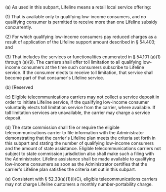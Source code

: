 (a) As used in this subpart, Lifeline means a retail local service offering:

(1) That is available only to qualifying low-income consumers, and no qualifying consumer is permitted to receive more than one Lifeline subsidy concurrently.

(2) For which qualifying low-income consumers pay reduced charges as a result of application of the Lifeline support amount described in § 54.403; and

(3) That includes the services or functionalities enumerated in § 54.101 (a)(1) through (a)(9). The carriers shall offer toll limitation to all qualifying low-income consumers at the time such consumers subscribe to Lifeline service. If the consumer elects to receive toll limitation, that service shall become part of that consumer's Lifeline service.

(b) [Reserved

(c) Eligible telecommunications carriers may not collect a service deposit in order to initiate Lifeline service, if the qualifying low-income consumer voluntarily elects toll limitation service from the carrier, where available. If toll limitation services are unavailable, the carrier may charge a service deposit.

(d) The state commission shall file or require the eligible telecommunications carrier to file information with the Administrator demonstrating that the carrier's Lifeline plan meets the criteria set forth in this subpart and stating the number of qualifying low-income consumers and the amount of state assistance. Eligible telecommunications carriers not subject to state commission jurisdiction also shall make such a filing with the Administrator. Lifeline assistance shall be made available to qualifying low-income consumers as soon as the Administrator certifies that the carrier's Lifeline plan satisfies the criteria set out in this subpart.

(e) Consistent with § 52.33(a)(1)(i)(C), eligible telecommunications carriers may not charge Lifeline customers a monthly number-portability charge.

